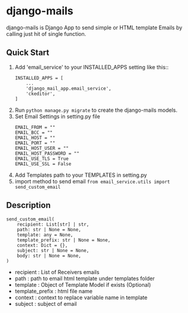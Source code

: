 # django-mails

django-mails is Django App to send simple or HTML template Emails by calling just hit of single function.

Quick Start
-----------
1. Add 'email_service' to your INSTALLED_APPS setting like this::
    ```
    INSTALLED_APPS = [
        ...
        'django_mail_app.email_service',
        'ckeditor',
    ]
    ```
2. Run ``python manage.py migrate`` to create the django-mails models.
3. Set Email Settings in setting.py file
    ```
    EMAIL_FROM = ""
    EMAIL_BCC = ""
    EMAIL_HOST = ""
    EMAIL_PORT = ""
    EMAIL_HOST_USER = ""
    EMAIL_HOST_PASSWORD = ""
    EMAIL_USE_TLS = True
    EMAIL_USE_SSL = False
    ```
4. Add Templates path to your TEMPLATES in setting.py
5. import method to send email ``from email_service.utils import send_custom_email``

Description
-----------
```
send_custom_email(
    recipient: List[str] | str,
    path: str | None = None,
    template: any = None,
    template_prefix: str | None = None,
    context: Dict = {},
    subject: str | None = None,
    body: str | None = None,
)
```
* recipient : List of Receivers emails
* path : path to email html template under templates folder
* template : Object of Template Model if exists (Optional)
* template_prefix : html file name
* context : context to replace variable name in template
* subject : subject of email

